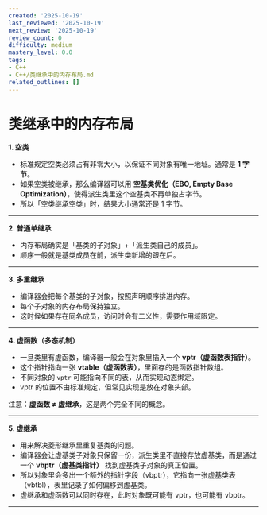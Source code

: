 ```yaml
---
created: '2025-10-19'
last_reviewed: '2025-10-19'
next_review: '2025-10-19'
review_count: 0
difficulty: medium
mastery_level: 0.0
tags:
- C++
- C++/类继承中的内存布局.md
related_outlines: []
---
```


# 类继承中的内存布局

**1. 空类**

* 标准规定空类必须占有非零大小，以保证不同对象有唯一地址。通常是 **1 字节**。
* 如果空类被继承，那么编译器可以用 **空基类优化（EBO, Empty Base Optimization）**，使得派生类里这个空基类不再单独占字节。
* 所以「空类继承空类」时，结果大小通常还是 1 字节。

---

**2. 普通单继承**

* 内存布局确实是「基类的子对象」+「派生类自己的成员」。
* 顺序一般就是基类成员在前，派生类新增的跟在后。

---

**3. 多重继承**

* 编译器会把每个基类的子对象，按照声明顺序排进内存。
* 每个子对象的内存布局保持独立。
* 这时候如果存在同名成员，访问时会有二义性，需要作用域限定。

---

**4. 虚函数（多态机制）**

* 一旦类里有虚函数，编译器一般会在对象里插入一个 **vptr（虚函数表指针）**。
* 这个指针指向一张 **vtable（虚函数表）**，里面存的是函数指针数组。
* 不同对象的 `vptr` 可能指向不同的表，从而实现动态绑定。
* vptr 的位置不由标准规定，但常见实现是放在对象头部。

注意：**虚函数 ≠ 虚继承**，这是两个完全不同的概念。

---

**5. 虚继承**

* 用来解决菱形继承里重复基类的问题。
* 编译器会让虚基类子对象只保留一份，派生类里不直接存放虚基类，而是通过一个 **vbptr（虚基类指针）** 找到虚基类子对象的真正位置。
* 所以对象里会多出一个额外的指针字段（vbptr），它指向一张虚基类表（vbtbl），表里记录了如何偏移到虚基类。
* 虚继承和虚函数可以同时存在，此时对象既可能有 vptr，也可能有 vbptr。

---


